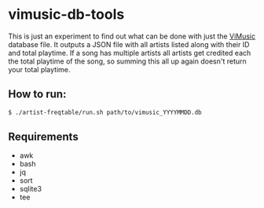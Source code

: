 # vimusic-db-tools

This is just an experiment to find out what can be done with just the
[ViMusic](https://github.com/25huizengek1/ViMusic) database file. It outputs
a JSON file with all artists listed along with their ID and total playtime. If a
song has multiple artists all artists get credited each the total playtime of
the song, so summing this all up again doesn't return your total playtime.

## How to run:

```bash
$ ./artist-freqtable/run.sh path/to/vimusic_YYYYMMDD.db
```

## Requirements
- awk
- bash
- jq
- sort
- sqlite3
- tee
